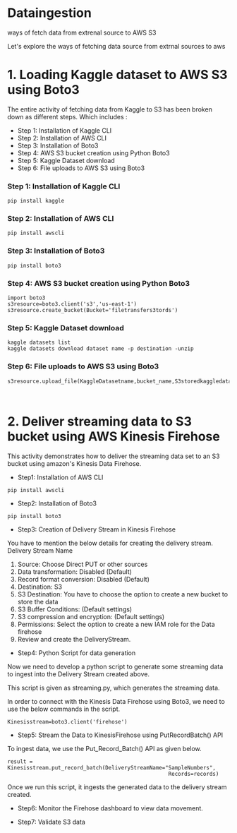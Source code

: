 # Dataingestion
ways of fetch data from extrenal source to AWS S3



Let's explore the ways of fetching data source from extrnal sources to aws



# 1. Loading Kaggle dataset to AWS S3 using Boto3




The entire activity of fetching data from Kaggle to S3 has been broken down as different steps. Which includes :

* Step 1: Installation of Kaggle CLI
* Step 2: Installation of AWS CLI
* Step 3: Installation of Boto3
* Step 4: AWS S3 bucket creation using Python Boto3
* Step 5: Kaggle Dataset download
* Step 6: File uploads to AWS S3 using Boto3

### Step 1: Installation of Kaggle CLI

```
pip install kaggle

```
### Step 2: Installation of AWS CLI

```
pip install awscli

```
### Step 3: Installation of Boto3

```
pip install boto3

```
### Step 4: AWS S3 bucket creation using Python Boto3

```
import boto3
s3resource=boto3.client('s3','us-east-1')
s3resource.create_bucket(Bucket='filetransfers3tords')
```
### Step 5: Kaggle Dataset download

```
kaggle datasets list
kaggle datasets download dataset name -p destination -unzip
```
### Step 6: File uploads to AWS S3 using Boto3

```
s3resource.upload_file(KaggleDatasetname,bucket_name,S3storedkaggledatasetname)



```




# 2. Deliver streaming data to S3 bucket using AWS Kinesis Firehose

This activity demonstrates how to deliver the streaming data set to an S3 bucket using amazon's Kinesis Data Firehose.


* Step1: Installation of AWS CLI

```
pip install awscli
```
* Step2: Installation of Boto3

```
pip install boto3
```

* Step3: Creation of Delivery Stream in Kinesis Firehose

You have to mention the below details for creating the delivery stream.
Delivery Stream Name
1. Source: Choose Direct PUT or other sources
2. Data transformation: Disabled (Default)
3. Record format conversion: Disabled (Default)
4. Destination: S3
5. S3 Destination: You have to choose the option to create a new bucket to store the data
6. S3 Buffer Conditions: (Default settings)
7. S3 compression and encryption: (Default settings)
8. Permissions: Select the option to create a new IAM role for the Data firehose
9. Review and create the DeliveryStream.

* Step4: Python Script for data generation

Now we need to develop a python script to generate some streaming data to ingest into the Delivery Stream created above.

This script is given as streaming.py, which generates the streaming data.

In order to connect with the Kinesis Data Firehose using Boto3, we need to use the below commands in the script.

```
Kinesisstream=boto3.client('firehose')
```

* Step5: Stream the Data to KinesisFirehose using PutRecordBatch() API

 To ingest data, we use the Put_Record_Batch() API as given below.

```
result = Kinesisstream.put_record_batch(DeliveryStreamName="SampleNumbers",
                                                   Records=records)
```
Once we run this script, it ingests the generated data to the delivery stream created.


* Step6: Monitor the Firehose dashboard to view data movement.

* Step7: Validate S3 data






```
